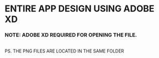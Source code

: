 # ENTIRE APP DESIGN USING ADOBE XD


### NOTE: ADOBE XD REQUIRED FOR OPENING THE FILE.
<BR>
PS. THE PNG FILES ARE LOCATED IN THE SAME FOLDER
